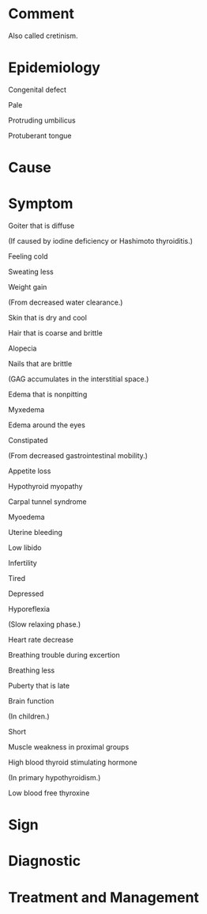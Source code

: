 # Comment

Also called cretinism.

# Epidemiology

Congenital defect

Pale

Protruding umbilicus

Protuberant tongue

# Cause

# Symptom

Goiter that is diffuse

(If caused by iodine deficiency or Hashimoto thyroiditis.)

Feeling cold

Sweating less

Weight gain

(From decreased water clearance.)

Skin that is dry and cool

Hair that is coarse and brittle

Alopecia

Nails that are brittle

(GAG accumulates in the interstitial space.)

Edema that is nonpitting

Myxedema

Edema around the eyes

Constipated

(From decreased gastrointestinal mobility.)

Appetite loss

Hypothyroid myopathy

Carpal tunnel syndrome

Myoedema

Uterine bleeding

Low libido

Infertility

Tired

Depressed

Hyporeflexia

(Slow relaxing phase.)

Heart rate decrease

Breathing trouble during excertion

Breathing less

Puberty that is late

Brain function

(In children.)

Short

Muscle weakness in proximal groups

High blood thyroid stimulating hormone

(In primary hypothyroidism.)

Low blood free thyroxine

# Sign

# Diagnostic

# Treatment and Management
